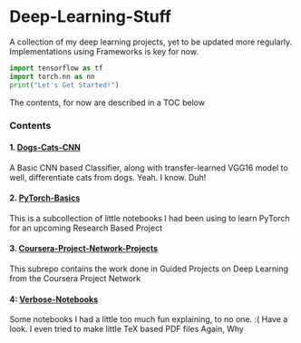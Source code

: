 # Deep-Learning-Stuff
A collection of my deep learning projects, yet to be updated more regularly.
Implementations using Frameworks is key for now.

```python
import tensorflow as tf
import torch.nn as nn
print("Let's Get Started!")
```

The contents, for now are described in a TOC below
### Contents
#### 1. [Dogs-Cats-CNN](Dogs-Cats-CNN/dogs-cats-cnn.md)
A Basic CNN based Classifier, along with transfer-learned VGG16 model to well, differentiate cats from dogs. Yeah. I know. Duh!
#### 2. [PyTorch-Basics](PyTorch-Basics/pytorch-basics.md)
This is a subcollection of little notebooks I had been using to learn PyTorch for an upcoming Research Based Project
#### 3. [Coursera-Project-Network-Projects](Coursera-Project-Network-Projects/CPN-projects.md)
This subrepo contains the work done in Guided Projects on Deep Learning from the
Coursera Project Network

#### 4: [Verbose-Notebooks](Verbose-Notebooks/verbose.md)
Some notebooks I had a little too much fun explaining, to no one. :(
Have a look. I even tried to make little TeX based PDF files
Again, Why
